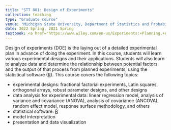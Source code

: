 ```yaml
---
title: "STT 801: Design of Experiments"
collection: teaching
type: "Graduate course"
venue: "Michigan State University, Department of Statistics and Probability"
date: 2022 Spring, 2021 Spring
textbook: <a href="https://www.wiley.com/en-us/Experiments:+Planning,+Analysis,+and+Optimization,+2nd+Edition-p-9780471699460/">Experiments: Planning, Analysis, and Optimization</a>
---
```


Design of experiments (DOE) is the laying out of a detailed experimental plan in advance of doing the experiment. In this course, students will learn various experimental designs and their applications. Students will also learn to analyze data and determine the relationship between potential factors and the output of that process from planned experiments, using the statistical software ([R](https://www.r-project.org/)).
This course covers the following topics:
* experimental designs: fractional factorial experiments, Latin squares, orthogonal arrays, robust parameter designs, and other designs
* data analysis for experimental data: linear regression model, analysis of variance and covariance (ANOVA), analysis of covariance (ANCOVA), random effect model, response surface methodology, and others
* statistical software: [R](https://www.r-project.org/)
* model interpretation
* presentation and data visualization
